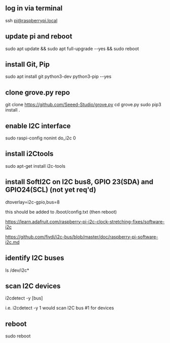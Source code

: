 ## log in via terminal
ssh pi@raspberrypi.local

## update pi and reboot
sudo apt update && sudo apt full-upgrade --yes && sudo reboot

## install  Git, Pip
sudo apt install git python3-dev python3-pip --yes

## clone grove.py repo
git clone https://github.com/Seeed-Studio/grove.py
cd grove.py
sudo pip3 install .

## enable I2C interface
sudo raspi-config nonint do_i2c 0

## install i2Ctools
sudo apt-get install i2c-tools

## install SoftI2C on I2C bus8, GPIO 23(SDA) and GPIO24(SCL) (not yet req'd)
dtoverlay=i2c-gpio,bus=8

this should be added to /boot/config.txt (then reboot)

<https://learn.adafruit.com/raspberry-pi-i2c-clock-stretching-fixes/software-i2c>

<https://github.com/fivdi/i2c-bus/blob/master/doc/raspberry-pi-software-i2c.md>

## identify I2C buses
ls /dev/i2c*

## scan I2C devices
i2cdetect -y [bus]

i.e.
i2cdetect -y 1
would scan I2C bus #1 for devices

## reboot
sudo reboot
